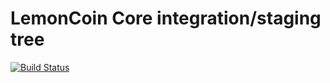 LemonCoin Core integration/staging tree
=====================================

[![Build Status](https://travis-ci.org/lemoncoin-project/lemoncoin.svg?branch=master)](https://travis-ci.org/lemoncoin-project/lemoncoin)
